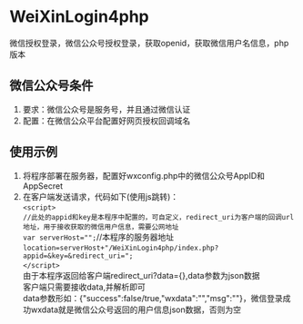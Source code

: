 # WeiXinLogin4php
微信授权登录，微信公众号授权登录，获取openid，获取微信用户名信息，php版本
## 微信公众号条件
1.	要求：微信公众号是服务号，并且通过微信认证
2.	配置：在微信公众平台配置好网页授权回调域名
## 使用示例
1.	将程序部署在服务器，配置好wxconfig.php中的微信公众号AppID和AppSecret
2.	在客户端发送请求，代码如下(使用js跳转)：  
`<script>`  
	`//此处的appid和key是本程序中配置的，可自定义，redirect_uri为客户端的回调url地址，用于接收获取的微信用户信息，需要公网地址`  
	`var serverHost="";`//本程序的服务器地址  
	`location=serverHost+"/WeiXinLogin4php/index.php?appid=&key=&redirect_uri=";`  
`</script>`  
由于本程序返回给客户端redirect_uri?data={},data参数为json数据  
客户端只需要接收data,并解析即可  
data参数形如：{"success":false/true,"wxdata":"","msg":""}，微信登录成功wxdata就是微信公众号返回的用户信息json数据，否则为空